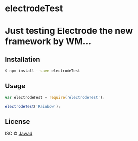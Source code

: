 # electrodeTest 
> 

# Just testing Electrode the new framework by WM...

## Installation

```sh
$ npm install --save electrodeTest
```

## Usage

```js
var electrodeTest = require('electrodeTest');

electrodeTest('Rainbow');
```
## License

ISC © [Jawad]()


[npm-image]: https://badge.fury.io/js/electrodeTest.svg
[npm-url]: https://npmjs.org/package/electrodeTest
[travis-image]: https://travis-ci.org/Jawadban/electrodeTest.svg?branch=master
[travis-url]: https://travis-ci.org/Jawadban/electrodeTest
[daviddm-image]: https://david-dm.org/Jawadban/electrodeTest.svg?theme=shields.io
[daviddm-url]: https://david-dm.org/Jawadban/electrodeTest
